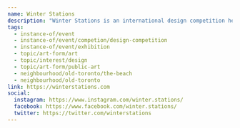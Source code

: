```yaml
---
name: Winter Stations
description: "Winter Stations is an international design competition held annually in Toronto since 2015. Artists, architects, designers, and students reimagine lifeguard stations as interactive public art installations, transforming city beaches into an open-air exhibition each winter. The six-week exhibition draws thousands of visitors to Woodbine and Kew beaches."
tags:
  - instance-of/event
  - instance-of/event/competion/design-competition
  - instance-of/event/exhibition
  - topic/art-form/art
  - topic/interest/design
  - topic/art-form/public-art
  - neighbourhood/old-toronto/the-beach
  - neighbourhood/old-toronto
link: https://winterstations.com
social:
  instagram: https://www.instagram.com/winter.stations/
  facebook: https://www.facebook.com/winter.stations/
  twitter: https://twitter.com/winterstations
---
```

